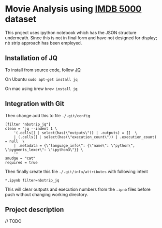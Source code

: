 # Movie Analysis using [IMDB 5000](https://www.kaggle.com/deepmatrix/imdb-5000-movie-dataset) dataset

This project uses ipython notebook which has the JSON structure underneath.
Since this is not in final form and have not designed for display; nb strip approach has been employed.

## Installation of JQ

To install from source code, follow [JQ](https://stedolan.github.io/jq/)

On Ubuntu `sudo apt-get install jq`

On mac using brew `brew install jq`

## Integration with Git

Then change add this to file `./.git/config`

```
[filter "nbstrip_jq"]
clean = "jq --indent 1 \
	'(.cells[] | select(has(\"outputs\")) | .outputs) = []  \
	| (.cells[] | select(has(\"execution_count\")) | .execution_count) = null  \
	| .metadata = {\"language_info\": {\"name\": \"python\", \"pygments_lexer\": \"ipython3\"}} \
	'"
smudge = "cat"
required = true
```

Then finally create this file `./.git/info/attributes` with following intent

```
*.ipynb filter=nbstrip_jq
```

This will clear outputs and execution numbers from the `.ipnb` files before push without changing working directory.

## Project description

// TODO
